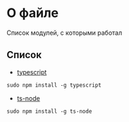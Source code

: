 # О файле

Список модулей, с которыми работал


## Список

* [typescript](https://www.npmjs.com/package/typescript)
````shell
sudo npm install -g typescript
````

* [ts-node](https://www.npmjs.com/package/ts-node)
````shell
sudo npm install -g ts-node
````








